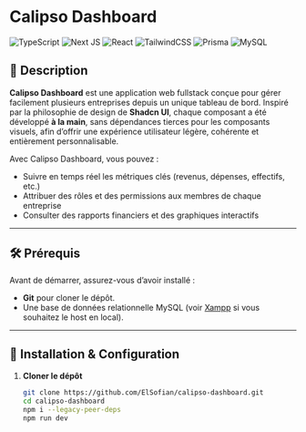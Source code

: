 # Calipso Dashboard

![TypeScript](https://img.shields.io/badge/typescript-%23007ACC.svg?style=for-the-badge&logo=typescript&logoColor=white)
![Next JS](https://img.shields.io/badge/Next-black?style=for-the-badge&logo=next.js&logoColor=white)
![React](https://img.shields.io/badge/react-%2320232a.svg?style=for-the-badge&logo=react&logoColor=%2361DAFB)
![TailwindCSS](https://img.shields.io/badge/tailwindcss-%2338B2AC.svg?style=for-the-badge&logo=tailwind-css&logoColor=white)
![Prisma](https://img.shields.io/badge/Prisma-3982CE?style=for-the-badge&logo=Prisma&logoColor=white)
![MySQL](https://img.shields.io/badge/mysql-4479A1.svg?style=for-the-badge&logo=mysql&logoColor=white)

## 📖 Description

**Calipso Dashboard** est une application web fullstack conçue pour gérer facilement plusieurs entreprises depuis un unique tableau de bord. Inspiré par la philosophie de design de **Shadcn UI**, chaque composant a été développé **à la main**, sans dépendances tierces pour les composants visuels, afin d’offrir une expérience utilisateur légère, cohérente et entièrement personnalisable.

Avec Calipso Dashboard, vous pouvez :
- Suivre en temps réel les métriques clés (revenus, dépenses, effectifs, etc.)
- Attribuer des rôles et des permissions aux membres de chaque entreprise
- Consulter des rapports financiers et des graphiques interactifs

---

## 🛠️ Prérequis

Avant de démarrer, assurez-vous d’avoir installé :

- **Git** pour cloner le dépôt.
- Une base de données relationnelle MySQL (voir [Xampp](https://www.apachefriends.org/fr/index.html) si vous souhaitez le host en local).

---

## 🚀 Installation & Configuration

1. **Cloner le dépôt**  
   ```bash
   git clone https://github.com/ElSofian/calipso-dashboard.git
   cd calipso-dashboard
   npm i --legacy-peer-deps
   npm run dev
